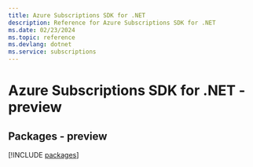 ```yaml
---
title: Azure Subscriptions SDK for .NET
description: Reference for Azure Subscriptions SDK for .NET
ms.date: 02/23/2024
ms.topic: reference
ms.devlang: dotnet
ms.service: subscriptions
---
```

# Azure Subscriptions SDK for .NET - preview
## Packages - preview
[!INCLUDE [packages](subscriptions-index.md)]